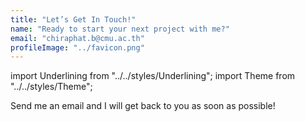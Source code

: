 ```yaml
---
title: "Let’s Get In Touch!"
name: "Ready to start your next project with me?"
email: "chiraphat.b@cmu.ac.th"
profileImage: "../favicon.png"
---
```

import Underlining from "../../styles/Underlining";
import Theme from "../../styles/Theme";

Send me an email and I will get back to you as soon as possible! 